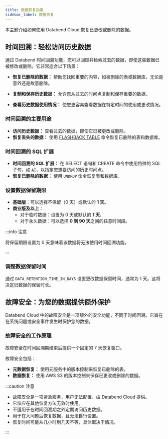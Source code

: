 ```yaml
---
title: 数据恢复指南
sidebar_label: 数据恢复
---
```


本主题介绍如何使用 Databend Cloud 恢复已更改或删除的数据。

## 时间回溯：轻松访问历史数据

通过 Databend 时间回溯功能，您可以回顾并检索过去的数据，即使这些数据已被修改或删除。它非常适合以下场景：

- **恢复已删除的数据：** 帮助您找回重要的内容，如被删除的表或数据库，无论是意外还是故意删除。

- **复制和保存历史数据：** 允许您从过去的时间点复制和保存重要的数据。

- **查看历史数据使用情况：** 使您更容易查看数据在特定时间的使用或更改情况。

### 时间回溯的主要用途

- **访问历史数据：** 查看过去的数据，即使它已被更改或删除。
- **恢复丢失的数据：** 使用 [FLASHBACK TABLE](/sql/sql-commands/ddl/table/flashback-table) 命令恢复已删除的表和数据库。

### 时间回溯的 SQL 扩展

- **时间回溯的 SQL 扩展：** 在 SELECT 语句和 CREATE 命令中使用特殊的 SQL 子句，如 [`AT`](/sql/sql-commands/query-syntax/query-at)，以指定您想要访问的历史时间点。
- **恢复已删除的数据：** 使用 `UNDROP` 命令恢复表和数据库。

### 设置数据保留期限

- **基础版**：可以选择不保留（0 天）或默认的 **1 天**。
- **商业版及以上**：
  - 对于临时数据：设置为 0 天或默认的 **1 天**。
  - 对于永久数据：可以选择 **0 到 90 天**之间的任意时间段。

:::info 注意

将保留期限设置为 0 天意味着该数据将无法使用时间回溯功能。

:::

### 调整数据保留时间

通过 `DATA_RETENTION_TIME_IN_DAYS` 设置更改数据保留时间，通常为 1 天。这将决定旧数据的保留时长。

## 故障安全：为您的数据提供额外保护

Databend Cloud 中的故障安全是一项额外的安全功能，不同于时间回溯。它旨在在系统问题或安全事件发生时保护您的数据。

### 故障安全的工作原理

故障安全在时间回溯期结束后提供一个固定的 7 天恢复窗口。

故障安全包括：

- **元数据恢复：** 使用元服务中的版本控制来恢复已删除的表。
- **数据恢复：** 使用 AWS S3 的版本控制来保存已更改或删除的数据。

:::caution 注意

- 故障安全是一项紧急服务，用户无法配置，由 Databend Cloud 提供。
- 它仅应在其他恢复方法无效时使用。
- 不适用于在时间回溯期之外定期访问历史数据。
- 用于在大问题后恢复数据，且无法自行设置。
- 恢复时间可能从几小时到几天不等，具体取决于情况。

:::